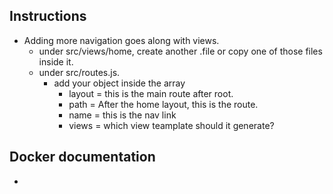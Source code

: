 ## Instructions

- Adding more navigation goes along with views.
  - under src/views/home, create another .file or copy one of those files inside it.
  - under src/routes.js.
    - add your object inside the array
      - layout = this is the main route after root.
      - path = After the home layout, this is the route.
      - name = this is the nav link
      - views = which view teamplate should it generate?


## Docker documentation

- 
